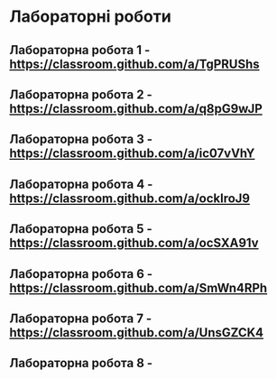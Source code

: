 # Лабораторні роботи

## Лабораторна робота 1 - https://classroom.github.com/a/TgPRUShs
## Лабораторна робота 2 - https://classroom.github.com/a/q8pG9wJP
## Лабораторна робота 3 - https://classroom.github.com/a/ic07vVhY
## Лабораторна робота 4 - https://classroom.github.com/a/ocklroJ9
## Лабораторна робота 5 - https://classroom.github.com/a/ocSXA91v
## Лабораторна робота 6 - https://classroom.github.com/a/SmWn4RPh

## Лабораторна робота 7 - https://classroom.github.com/a/UnsGZCK4
## Лабораторна робота 8 - [](https://classroom.github.com/a/TIeLA_p_)


